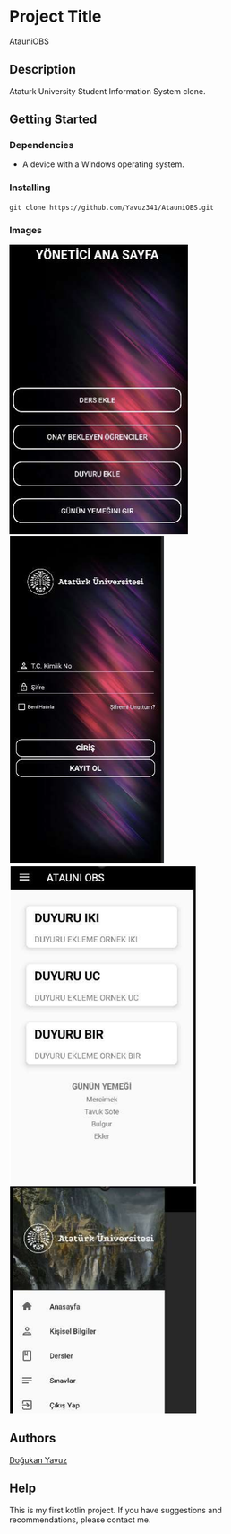 # Project Title

AtauniOBS

## Description

Ataturk University Student Information System clone.

## Getting Started

### Dependencies

* A device with a Windows operating system.

### Installing

```
git clone https://github.com/Yavuz341/AtauniOBS.git
```

### Images

<img src="project_images/admin.png" alt="admin screen">
<img src="project_images/login.png" alt="login screen">
<img src="project_images/main.png" alt="main screen">
<img src="project_images/navigationbar.png" alt="navigation bar">



## Authors

[Doğukan Yavuz](https://www.linkedin.com/in/dogukan-yavuz1/)

## Help
This is my first kotlin project. If you have suggestions and recommendations, please contact me.
